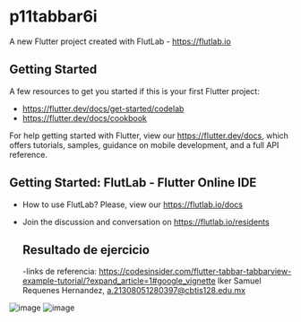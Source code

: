 # p11tabbar6i

A new Flutter project created with FlutLab - https://flutlab.io

## Getting Started

A few resources to get you started if this is your first Flutter project:

- https://flutter.dev/docs/get-started/codelab
- https://flutter.dev/docs/cookbook

For help getting started with Flutter, view our
https://flutter.dev/docs, which offers tutorials,
samples, guidance on mobile development, and a full API reference.

## Getting Started: FlutLab - Flutter Online IDE

- How to use FlutLab? Please, view our https://flutlab.io/docs
- Join the discussion and conversation on https://flutlab.io/residents

  ## Resultado de ejercicio
  -links de referencia: https://codesinsider.com/flutter-tabbar-tabbarview-example-tutorial/?expand_article=1#google_vignette
  Iker Samuel Requenes Hernandez, a.21308051280397@cbtis128.edu.mx

![image](https://github.com/hernandez5i/p10-tabbar-6i/assets/144732360/33641a1d-cea8-4f7a-b12a-27a45796147c)
![image](https://github.com/hernandez5i/p10-tabbar-6i/assets/144732360/255f470a-decc-46e8-8eab-c9c55f56e4d2)


